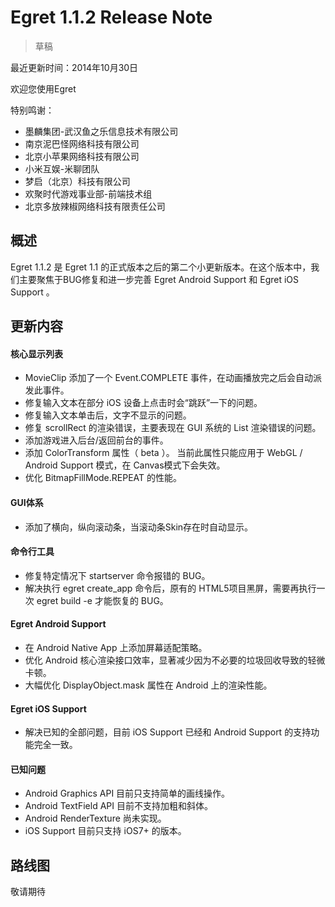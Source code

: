 Egret 1.1.2 Release Note
===============================


> 草稿

最近更新时间：2014年10月30日


欢迎您使用Egret

特别鸣谢：

* 墨麟集团-武汉鱼之乐信息技术有限公司
* 南京泥巴怪网络科技有限公司
* 北京小苹果网络科技有限公司
* 小米互娱-米聊团队
* 梦启（北京）科技有限公司
* 欢聚时代游戏事业部-前端技术组
* 北京多放辣椒网络科技有限责任公司

## 概述

Egret 1.1.2 是 Egret 1.1 的正式版本之后的第二个小更新版本。在这个版本中，我们主要聚焦于BUG修复和进一步完善 Egret Android Support 和 Egret iOS Support 。                                                                                                                                                                                                                                                                                                                                                                                                                                                                                                                                                                                                                                                                                    

## 更新内容


#### 核心显示列表

* MovieClip 添加了一个 Event.COMPLETE 事件，在动画播放完之后会自动派发此事件。
* 修复输入文本在部分 iOS 设备上点击时会“跳跃”一下的问题。
* 修复输入文本单击后，文字不显示的问题。
* 修复 scrollRect 的渲染错误，主要表现在 GUI 系统的 List 渲染错误的问题。
* 添加游戏进入后台/返回前台的事件。
* 添加 ColorTransform 属性（ beta ）。 当前此属性只能应用于 WebGL / Android Support 模式，在 Canvas模式下会失效。
* 优化 BitmapFillMode.REPEAT 的性能。


#### GUI体系

* 添加了横向，纵向滚动条，当滚动条Skin存在时自动显示。


#### 命令行工具

* 修复特定情况下 startserver 命令报错的 BUG。
* 解决执行 egret create_app 命令后，原有的 HTML5项目黑屏，需要再执行一次 egret build -e 才能恢复的 BUG。

#### Egret Android Support

* 在 Android Native App 上添加屏幕适配策略。
* 优化 Android 核心渲染接口效率，显著减少因为不必要的垃圾回收导致的轻微卡顿。
* 大幅优化 DisplayObject.mask 属性在 Android 上的渲染性能。

#### Egret iOS Support

* 解决已知的全部问题，目前 iOS Support 已经和 Android Support 的支持功能完全一致。


#### 已知问题

* Android Graphics API 目前只支持简单的画线操作。
* Android TextField API 目前不支持加粗和斜体。
* Android RenderTexture 尚未实现。
* iOS Support 目前只支持 iOS7+ 的版本。



## 路线图

敬请期待